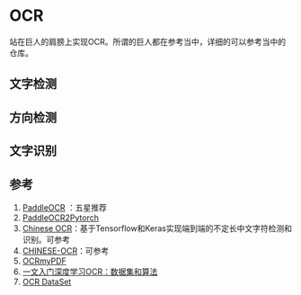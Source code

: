 # OCR

站在巨人的肩膀上实现OCR。所谓的巨人都在参考当中，详细的可以参考当中的仓库。

## 文字检测

## 方向检测

## 文字识别



## 参考

1. [PaddleOCR](https://github.com/PaddlePaddle/PaddleOCR) ：五星推荐
2. [PaddleOCR2Pytorch](https://github.com/frotms/PaddleOCR2Pytorch)
3. [Chinese OCR](https://github.com/YCG09/chinese_ocr)：基于Tensorflow和Keras实现端到端的不定长中文字符检测和识别。可参考
4. [CHINESE-OCR](https://github.com/xiaofengShi/CHINESE-OCR)：可参考
5. [OCRmyPDF](https://github.com/ocrmypdf/OCRmyPDF)
6. [一文入门深度学习OCR：数据集和算法](https://zhuanlan.zhihu.com/p/356842725)
7. [OCR DataSet](https://github.com/WenmuZhou/OCR_DataSet)




